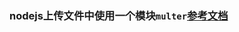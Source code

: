 ### nodejs上传文件中使用一个模块`multer`[参考文档](https://github.com/expressjs/multer/blob/master/doc/README-zh-cn.md)
